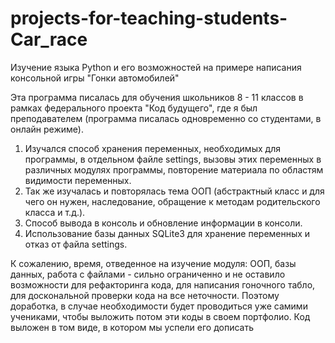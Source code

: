 # projects-for-teaching-students-Car_race
Изучение языка Python и его возможностей на примере написания консольной игры "Гонки автомобилей"

Эта программа писалась для обучения школьников 8 - 11 классов в рамках федерального проекта "Код будущего", где я был преподавателем (программа писалась одновременно со студентами, в онлайн режиме). 
1. Изучался способ хранения переменных, необходимых для программы, в отдельном файле settings, вызовы этих переменных в различных модулях программы, повторение материала по областям видимости переменных.
2. Так же изучалась и повторялась тема ООП (абстрактный класс и для чего он нужен, наследование, обращение к методам родительского класса и т.д.).
3. Способ вывода в консоль и обновление информации в консоли.
4. Использование базы данных SQLite3 для хранение переменных и отказ от файла settings.

К сожалению, время, отведенное на изучение модуля: ООП, базы данных, работа с файлами  - сильно ограниченно и не оставило возможности для рефакторинга кода, для написания гоночного табло, для доскональной проверки кода на все неточности. Поэтому доработка, в случае необходимости будет проводиться уже самими учениками, чтобы выложить потом эти коды в своем портфолио. Код выложен в том виде, в котором мы успели его дописать
